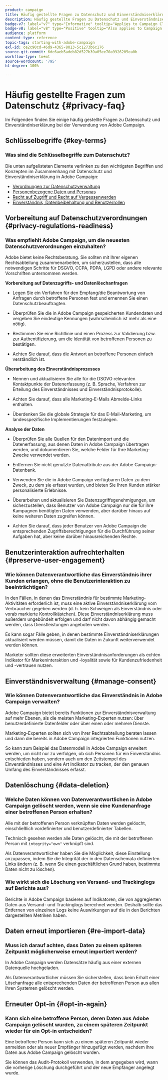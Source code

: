 ```yaml
---
product: campaign
title: Häufig gestellte Fragen zu Datenschutz und Einverständniserklärung
description: Häufig gestellte Fragen zu Datenschutz und Einverständniserklärung
badge-v7: label="v7" type="Informative" tooltip="Applies to Campaign Classic v7"
badge-v8: label="v8" type="Positive" tooltip="Also applies to Campaign v8"
audience: platform
content-type: reference
topic-tags: starting-with-adobe-campaign
exl-id: ce2c90cd-46d9-4365-8013-5c1273b6c176
source-git-commit: 6dc6aeb5adeb82d527b39a05ee70a9926205ea0b
workflow-type: tm+mt
source-wordcount: '795'
ht-degree: 100%

---
```


# Häufig gestellte Fragen zum Datenschutz {#privacy-faq}



Im Folgenden finden Sie einige häufig gestellte Fragen zu Datenschutz und Einverständniserklärung bei der Verwendung von Adobe Campaign.

## Schlüsselbegriffe {#key-terms}

### Was sind die Schlüsselbegriffe zum Datenschutz?

Die unten aufgelisteten Elemente verlinken zu den wichtigsten Begriffen und Konzepten im Zusammenhang mit Datenschutz und Einverständniserklärung in Adobe Campaign:

* [Verordnungen zur Datenschutzverwaltung](../../platform/using/privacy-management.md#privacy-management-regulations)
* [Personenbezogene Daten und Personas](../../platform/using/privacy-and-recommendations.md#personal-data)
* [Recht auf Zugriff und Recht auf Vergessenwerden](../../platform/using/privacy-management.md#right-access-forgotten)
* [Einverständnis, Datenbeibehaltung und Benutzerrollen](../../platform/using/privacy-management.md#consent-retention-roles)

## Vorbereitung auf Datenschutzverordnungen {#privacy-regulations-readiness}

### Was empfiehlt Adobe Campaign, um die neuesten Datenschutzverordnungen einzuhalten?

Adobe bietet keine Rechtsberatung. Sie sollten mit Ihrer eigenen Rechtsabteilung zusammenarbeiten, um sicherzustellen, dass alle notwendigen Schritte für DSGVO, CCPA, PDPA, LGPD oder andere relevante Vorschriften unternommen werden.

**Vorbereitung auf Datenzugriffs- und Datenlöschanfragen**

* Legen Sie ein Verfahren für den Empfang/die Beantwortung von Anfragen durch betroffene Personen fest und ernennen Sie einen Datenschutzbeauftragten.

* Überprüfen Sie die in Adobe Campaign gespeicherten Kundendaten und vergeben Sie eindeutige Kennungen (wahrscheinlich ist mehr als eine nötig).

* Bestimmen Sie eine Richtlinie und einen Prozess zur Validierung bzw. zur Authentifizierung, um die Identität von betroffenen Personen zu bestätigen.

* Achten Sie darauf, dass die Antwort an betroffene Personen einfach verständlich ist.

**Überarbeitung des Einverständnisprozesses**

* Nennen und aktualisieren Sie alle für die DSGVO relevanten Kontaktpunkte der Datenerfassung (z. B. Sprache, Verfahren zur Erteilung des Einverständnisses und Einverständnisprotokolle).

* Achten Sie darauf, dass alle Marketing-E-Mails Abmelde-Links enthalten.

* Überdenken Sie die globale Strategie für das E-Mail-Marketing, um landesspezifische Implementierungen festzulegen.

**Analyse der Daten**

* Überprüfen Sie alle Quellen für den Datenimport und die Datenerfassung, aus denen Daten in Adobe Campaign übertragen werden, und dokumentieren Sie, welche Felder für Ihre Marketing-Zwecke verwendet werden.

* Entfernen Sie nicht genutzte Datenattribute aus der Adobe Campaign-Datenbank.

* Verwenden Sie die in Adobe Campaign verfügbaren Daten zu dem Zweck, zu dem sie erfasst wurden, und bieten Sie Ihren Kunden stärker personalisierte Erlebnisse.

* Überarbeiten und aktualisieren Sie Datenzugriffsgenehmigungen, um sicherzustellen, dass Benutzer von Adobe Campaign nur die für ihre Kampagnen benötigten Daten verwenden, aber darüber hinaus auf keine weiteren Daten zugreifen können.

* Achten Sie darauf, dass jeder Benutzer von Adobe Campaign die entsprechenden Zugriffsberechtigungen für die Durchführung seiner Aufgaben hat, aber keine darüber hinausreichenden Rechte.

## Benutzerinteraktion aufrechterhalten {#preserve-user-engagement}

### Wie können Datenverantwortliche das Einverständnis ihrer Kunden erlangen, ohne die Benutzerinteraktion zu beeinträchtigen?

In den Fällen, in denen das Einverständnis für bestimmte Marketing-Aktivitäten erforderlich ist, muss eine aktive Einverständniserklärung vom Verbraucher gegeben werden (d. h. kein Schweigen als Einverständnis oder vorab markierte Kontrollkästchen). Diese Einverständniserklärung muss außerdem ungebündelt erfolgen und darf nicht davon abhängig gemacht werden, dass Dienstleistungen angeboten werden.

Es kann sogar Fälle geben, in denen bestimmte Einverständniserklärungen aktualisiert werden müssen, damit die Daten in Zukunft weiterverwendet werden können.

Marketer sollten diese erweiterten Einverständnisanforderungen als echten Indikator für Markeninteraktion und -loyalität sowie für Kundenzufriedenheit und -vertrauen nutzen.

## Einverständnisverwaltung {#manage-consent}

### Wie können Datenverantwortliche das Einverständnis in Adobe Campaign verwalten?

Adobe Campaign bietet bereits Funktionen zur Einverständnisverwaltung auf mehr Ebenen, als die meisten Marketing-Experten nutzen: über benutzerdefinierte Datenfelder oder über einen oder mehrere Dienste.

Marketing-Experten sollten sich von ihrer Rechtsabteilung beraten lassen und dann die bereits in Adobe Campaign integrierten Funktionen nutzen.

So kann zum Beispiel das Datenmodell in Adobe Campaign erweitert werden, um nicht nur zu verfolgen, ob sich Personen für ein Einverständnis entschieden haben, sondern auch um den Zeitstempel des Einverständnisses und eine Art Indikator zu tracken, der den genauen Umfang des Einverständnisses erfasst.

## Datenlöschung {#data-deletion}

### Welche Daten können von Datenverantwortlichen in Adobe Campaign gelöscht werden, wenn sie eine Kundenanfrage einer betroffenen Person erhalten?

Alle mit der betroffenen Person verknüpften Daten werden gelöscht, einschließlich vordefinierter und benutzerdefinierter Tabellen.

Technisch gesehen werden alle Daten gelöscht, die mit der betroffenen Person mit `integrity="own"` verknüpft sind.

Als Datenverantwortlicher haben Sie die Möglichkeit, diese Einstellung anzupassen, indem Sie die Integrität der in den Datenschemata definierten Links ändern (z. B. wenn Sie einen geschäftlichen Grund haben, bestimmte Daten nicht zu löschen).

### Wie wirkt sich die Löschung von Versand- und Trackinglogs auf Berichte aus?

Berichte in Adobe Campaign basieren auf Indikatoren, die von aggregierten Daten aus Versand- und Trackinglogs berechnet werden. Deshalb sollte das Entfernen von einzelnen Logs keine Auswirkungen auf die in den Berichten dargestellten Metriken haben.

## Daten erneut importieren {#re-import-data}

### Muss ich darauf achten, dass Daten zu einem späteren Zeitpunkt möglicherweise erneut importiert werden?

In Adobe Campaign werden Datensätze häufig aus einer externen Datenquelle hochgeladen.

Als Datenverantwortlicher müssen Sie sicherstellen, dass beim Erhalt einer Löschanfrage alle entsprechenden Daten der betroffenen Person aus allen Ihren Systemen gelöscht werden.

## Erneuter Opt-in {#opt-in-again}

### Kann sich eine betroffene Person, deren Daten aus Adobe Campaign gelöscht wurden, zu einem späteren Zeitpunkt wieder für ein Opt-in entscheiden?

Eine betroffene Person kann sich zu einem späteren Zeitpunkt wieder anmelden oder als neuer Empfänger hinzugefügt werden, nachdem ihre Daten aus Adobe Campaign gelöscht wurden.

Sie können das Audit-Protokoll verwenden, in dem angegeben wird, wann die vorherige Löschung durchgeführt und der neue Empfänger angelegt wurde.
